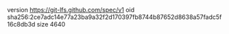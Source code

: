 version https://git-lfs.github.com/spec/v1
oid sha256:2ce7adc14e77a23ba9a32f2d170397fb8744b87652d8638a57fadc5f16c8db3d
size 4640
